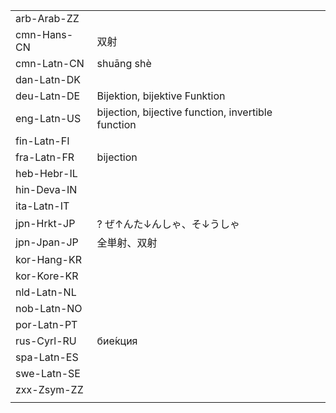 | | | |
|-|-|-|
| arb-Arab-ZZ |  |  |
| cmn-Hans-CN | 双射 |  |
| cmn-Latn-CN | shuāng shè |  |
| dan-Latn-DK |  |  |
| deu-Latn-DE | Bijektion, bijektive Funktion |  |
| eng-Latn-US | bijection, bijective function, invertible function |  |
| fin-Latn-FI |  |  |
| fra-Latn-FR | bijection |  |
| heb-Hebr-IL |  |  |
| hin-Deva-IN |  |  |
| ita-Latn-IT |  |  |
| jpn-Hrkt-JP | ? ぜ↑んた↓んしゃ、そ↓うしゃ |  |
| jpn-Jpan-JP | 全単射、双射 |  |
| kor-Hang-KR |  |  |
| kor-Kore-KR |  |  |
| nld-Latn-NL |  |  |
| nob-Latn-NO |  |  |
| por-Latn-PT |  |  |
| rus-Cyrl-RU | бие́кция |  |
| spa-Latn-ES |  |  |
| swe-Latn-SE |  |  |
| zxx-Zsym-ZZ |  |  |
|  |  |  |
